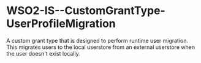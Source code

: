# WSO2-IS--CustomGrantType-UserProfileMigration
A custom grant type that is designed to perform runtime user migration. This migrates users to the local userstore from an external userstore when the user doesn't exist locally.
